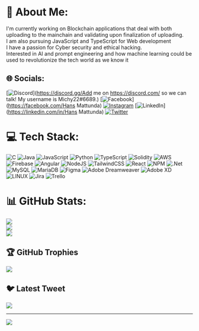 # 💫 About Me:
I'm currently working on Blockchain applications that deal with both uploading to the mainchain and validating upon finalization of uploading.<br>I am also pursuing JavaScript and TypeScript for Web development<br>I have a passion for Cyber security and ethical hacking.<br>Interested in AI and prompt engineering and how machine learning could be used to revolutionize the tech world as we know it 


## 🌐 Socials:
[![Discord](https://img.shields.io/badge/Discord-%237289DA.svg?logo=discord&logoColor=white)](https://discord.gg/Add me on https://discord.com/ so we can talk! My username is Michy22#6689.) [![Facebook](https://img.shields.io/badge/Facebook-%231877F2.svg?logo=Facebook&logoColor=white)](https://facebook.com/Hans Mattunda) [![Instagram](https://img.shields.io/badge/Instagram-%23E4405F.svg?logo=Instagram&logoColor=white)](https://instagram.com/hansmattunda) [![LinkedIn](https://img.shields.io/badge/LinkedIn-%230077B5.svg?logo=linkedin&logoColor=white)](https://linkedin.com/in/Hans Mattunda) [![Twitter](https://img.shields.io/badge/Twitter-%231DA1F2.svg?logo=Twitter&logoColor=white)](https://twitter.com/HansMattunda) 

# 💻 Tech Stack:
![C](https://img.shields.io/badge/c-%2300599C.svg?style=for-the-badge&logo=c&logoColor=white) ![Java](https://img.shields.io/badge/java-%23ED8B00.svg?style=for-the-badge&logo=java&logoColor=white) ![JavaScript](https://img.shields.io/badge/javascript-%23323330.svg?style=for-the-badge&logo=javascript&logoColor=%23F7DF1E) ![Python](https://img.shields.io/badge/python-3670A0?style=for-the-badge&logo=python&logoColor=ffdd54) ![TypeScript](https://img.shields.io/badge/typescript-%23007ACC.svg?style=for-the-badge&logo=typescript&logoColor=white) ![Solidity](https://img.shields.io/badge/Solidity-%23363636.svg?style=for-the-badge&logo=solidity&logoColor=white) ![AWS](https://img.shields.io/badge/AWS-%23FF9900.svg?style=for-the-badge&logo=amazon-aws&logoColor=white) ![Firebase](https://img.shields.io/badge/firebase-%23039BE5.svg?style=for-the-badge&logo=firebase) ![Angular](https://img.shields.io/badge/angular-%23DD0031.svg?style=for-the-badge&logo=angular&logoColor=white) ![NodeJS](https://img.shields.io/badge/node.js-6DA55F?style=for-the-badge&logo=node.js&logoColor=white) ![TailwindCSS](https://img.shields.io/badge/tailwindcss-%2338B2AC.svg?style=for-the-badge&logo=tailwind-css&logoColor=white) ![React](https://img.shields.io/badge/react-%2320232a.svg?style=for-the-badge&logo=react&logoColor=%2361DAFB) ![NPM](https://img.shields.io/badge/NPM-%23000000.svg?style=for-the-badge&logo=npm&logoColor=white) ![.Net](https://img.shields.io/badge/.NET-5C2D91?style=for-the-badge&logo=.net&logoColor=white) ![MySQL](https://img.shields.io/badge/mysql-%2300f.svg?style=for-the-badge&logo=mysql&logoColor=white) ![MariaDB](https://img.shields.io/badge/MariaDB-003545?style=for-the-badge&logo=mariadb&logoColor=white) 	![Figma](https://img.shields.io/badge/figma-%23F24E1E.svg?style=for-the-badge&logo=figma&logoColor=white) ![Adobe Dreamweaver](https://img.shields.io/badge/Adobe%20Dreamweaver-FF61F6.svg?style=for-the-badge&logo=Adobe%20Dreamweaver&logoColor=white) ![Adobe XD](https://img.shields.io/badge/Adobe%20XD-470137?style=for-the-badge&logo=Adobe%20XD&logoColor=#FF61F6) ![LINUX](https://img.shields.io/badge/Linux-FCC624?style=for-the-badge&logo=linux&logoColor=black) ![Jira](https://img.shields.io/badge/jira-%230A0FFF.svg?style=for-the-badge&logo=jira&logoColor=white) ![Trello](https://img.shields.io/badge/Trello-%23026AA7.svg?style=for-the-badge&logo=Trello&logoColor=white)
# 📊 GitHub Stats:
![](https://github-readme-stats.vercel.app/api?username=hanslema&theme=dark&hide_border=false&include_all_commits=false&count_private=false)<br/>
![](https://github-readme-streak-stats.herokuapp.com/?user=hanslema&theme=dark&hide_border=false)<br/>
![](https://github-readme-stats.vercel.app/api/top-langs/?username=hanslema&theme=dark&hide_border=false&include_all_commits=false&count_private=false&layout=compact)

## 🏆 GitHub Trophies
![](https://github-profile-trophy.vercel.app/?username=hanslema&theme=radical&no-frame=false&no-bg=true&margin-w=4)

## 🐦 Latest Tweet
[![](https://gtce.itsvg.in/api?username=HansMattunda)](https://github.com/VishwaGauravIn/github-twitter-card-embed)

---
[![](https://visitcount.itsvg.in/api?id=hanslema&icon=0&color=6)](https://visitcount.itsvg.in)

<!-- Proudly created with GPRM ( https://gprm.itsvg.in ) -->
